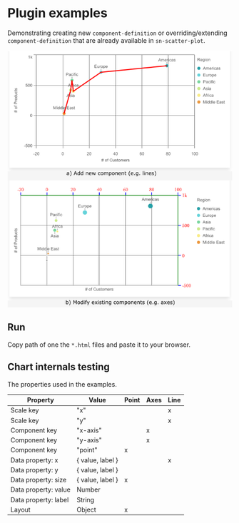 # Plugin examples

Demonstrating creating new `component-definition` or overriding/extending `component-definition` that are already available in `sn-scatter-plot`.

![Plugin examples](examples.png)

## Run

Copy path of one the `*.html` files and paste it to your browser.

## Chart internals testing

The properties used in the examples.

| Property             | Value            | Point | Axes | Line |
| -------------------- | ---------------- | ----- | ---- | ---- |
| Scale key            | "x"              |       |      | x    |
| Scale key            | "y"              |       |      | x    |
| Component key        | "x-axis"         |       | x    |      |
| Component key        | "y-axis"         |       | x    |      |
| Component key        | "point"          | x     |      |      |
| Data property: x     | { value, label } |       |      | x    |
| Data property: y     | { value, label } |       |      |      |
| Data property: size  | { value, label } | x     |      |      |
| Data property: value | Number           |       |      |      |
| Data property: label | String           |       |      |      |
| Layout               | Object           | x     |      |      |
